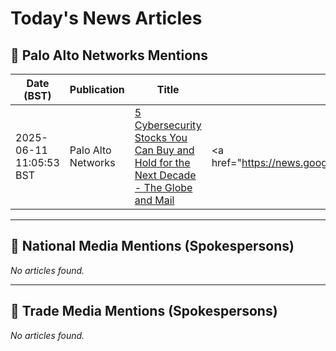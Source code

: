 # Today's News Articles

## 📌 Palo Alto Networks Mentions

| Date (BST) | Publication | Title | Summary |
|------------|-------------|-------|---------|
| 2025-06-11 11:05:53 BST | Palo Alto Networks | [5 Cybersecurity Stocks You Can Buy and Hold for the Next Decade - The Globe and Mail](https://news.google.com/rss/articles/CBMi4wFBVV95cUxNNXFCRkhxYjRlaE5vTDIwQ1VFUEcyek9rSktoaG04alJNS0JkdGJWd2FtMnBCLUQwSUJjanVBcTFXM0dCUHlqVGl1M0NfZ1ZvSnU5OUhnZTZ5RUNfLW5BdGkyTnAwTVRjRjhmcDRkeXpHMXg0QWc3WTdhMHpsVnZTVHdoZkxQSDFIdVpuMnNfdzIwNlNyU2FnUDhjMWxfOW5wYjM2RllXOWU5eHN0dGZWX1pMOTVwU3YzUm1PU1U5OEg1WDFZdTJhcThyZmV2QlFFQms4anVPUWhUOWVkN3laYWV1WQ?oc=5) | <a href="https://news.google.com/rss/articles/CBMi4wFBVV95cUxNNXFCRkhxYjRlaE5vTDIwQ1VFUEcyek9rSktoaG04alJNS0JkdGJWd2FtMnBCLUQwSUJjanVBcTFXM0dCUHlqVGl1M0NfZ1ZvSnU5OUhnZTZ5RUNfLW5BdGkyTnAwTVRjRjhmcDRkeX... |

---
## 📰 National Media Mentions (Spokespersons)

_No articles found._

---
## 📘 Trade Media Mentions (Spokespersons)

_No articles found._
